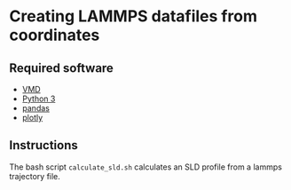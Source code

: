 # Creating LAMMPS datafiles from coordinates

## Required software

* [VMD](https://www.ks.uiuc.edu/Research/vmd/)
* [Python 3](https://www.python.org/downloads/)
* [pandas](https://pandas.pydata.org/)
* [plotly](https://plotly.com/graphing-libraries/)

## Instructions

The bash script `calculate_sld.sh` calculates an SLD profile from a lammps trajectory file.

